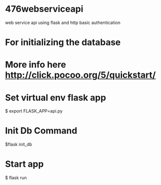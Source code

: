 # 476webserviceapi
web service api using flask and http basic authentication

# For initializing the database
# More info here http://click.pocoo.org/5/quickstart/
# Set virtual env flask app
  $ export FLASK_APP=api.py
# Init Db Command
  $flask init_db
# Start app
  $ flask run
